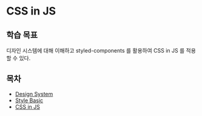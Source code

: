 # CSS in JS

## 학습 목표

디자인 시스템에 대해 이해하고 styled-components 를 활용하여 CSS in JS 를 적용할 수 있다.

## 목차

* [Design System](DESIGNSYSTEM.md)
* [Style Basic](STYLE.md)
* [CSS in JS](CSSINJS.md)